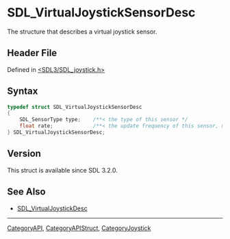 # SDL_VirtualJoystickSensorDesc

The structure that describes a virtual joystick sensor.

## Header File

Defined in [<SDL3/SDL_joystick.h>](https://github.com/libsdl-org/SDL/blob/main/include/SDL3/SDL_joystick.h)

## Syntax

```c
typedef struct SDL_VirtualJoystickSensorDesc
{
    SDL_SensorType type;    /**< the type of this sensor */
    float rate;             /**< the update frequency of this sensor, may be 0.0f */
} SDL_VirtualJoystickSensorDesc;
```

## Version

This struct is available since SDL 3.2.0.

## See Also

- [SDL_VirtualJoystickDesc](SDL_VirtualJoystickDesc)






----
[CategoryAPI](CategoryAPI), [CategoryAPIStruct](CategoryAPIStruct), [CategoryJoystick](CategoryJoystick)

